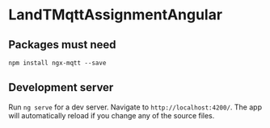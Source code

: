 # LandTMqttAssignmentAngular

## Packages must need
```
npm install ngx-mqtt --save
```

## Development server

Run `ng serve` for a dev server. Navigate to `http://localhost:4200/`. The app will automatically reload if you change any of the source files.